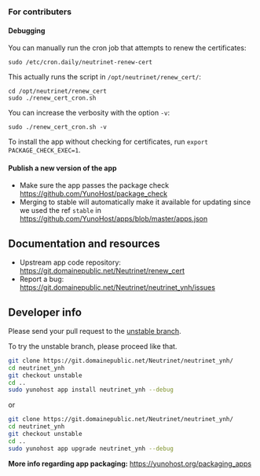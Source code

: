 ### For contributers
#### Debugging

You can manually run the cron job that attempts to renew the certificates:

```shell
sudo /etc/cron.daily/neutrinet-renew-cert
```

This actually runs the script in `/opt/neutrinet/renew_cert/`:

```shell
cd /opt/neutrinet/renew_cert
sudo ./renew_cert_cron.sh
```

You can increase the verbosity with the option `-v`:

```shell
sudo ./renew_cert_cron.sh -v
```

To install the app without checking for certificates, run `export PACKAGE_CHECK_EXEC=1`.

#### Publish a new version of the app

* Make sure the app passes the package check <https://github.com/YunoHost/package_check>
* Merging to stable will automatically make it available for updating since we used the ref `stable` in <https://github.com/YunoHost/apps/blob/master/apps.json>

## Documentation and resources

* Upstream app code repository: https://git.domainepublic.net/Neutrinet/renew_cert
* Report a bug: https://git.domainepublic.net/Neutrinet/neutrinet_ynh/issues

## Developer info

Please send your pull request to the [unstable branch](https://git.domainepublic.net/Neutrinet/neutrinet_ynh/-/tree/unstable).

To try the unstable branch, please proceed like that.

```sh
git clone https://git.domainepublic.net/Neutrinet/neutrinet_ynh/
cd neutrinet_ynh
git checkout unstable
cd ..
sudo yunohost app install neutrinet_ynh --debug
```

or

```sh
git clone https://git.domainepublic.net/Neutrinet/neutrinet_ynh/
cd neutrinet_ynh
git checkout unstable
cd ..
sudo yunohost app upgrade neutrinet_ynh --debug
```

**More info regarding app packaging:** https://yunohost.org/packaging_apps
